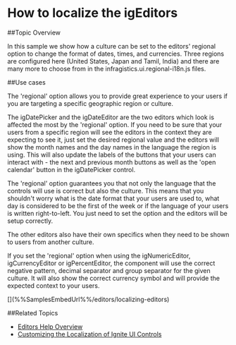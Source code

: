 <!--
|metadata|
{
    "fileName": "localizing-igeditors",
    "controlName": "igEditors",
    "tags": []
}
|metadata|
-->

# How to localize the igEditors



##Topic Overview

In this sample we show how a culture can be set to the editors' regional option to change the format of dates, times, and currencies. Three regions are configured here (United States, Japan and Tamil, India) and there are many more to choose from in the infragistics.ui.regional-i18n.js files. 

##Use cases

The 'regional' option allows you to provide great experience to your users if you are targeting a specific geographic region or culture. 

The igDatePicker and the igDateEditor are the two editors which look is affected the most by the 'regional' option. If you need to be sure that your users from a specific region will see the editors in the context they are expecting to see it, just set the desired regional value and the editors will show the month names and the day names in the language the region is using. This will also update the labels of the buttons that your users can interact with - the next and previous month buttons as well as the 'open calendar' button in the igDatePicker control. 

The 'regional' option guarantees you that not only the language that the controls will use is correct but also the culture. This means that you shouldn't worry what is the date format that your users are used to, what day is considered to be the first of the week or if the language of your users is written right-to-left. You just need to set the option and the editors will be setup correctly.

The other editors also have their own specifics when they need to be shown to users from another culture. 

If you set the 'regional' option when using the igNumericEditor, igCurrencyEditor or igPercentEditor, the component will use the correct negative pattern, decimal separator and group separator for the given culture. It will also show the correct currency symbol and will provide the expected context to your users. 

<div class="embed-sample">
   [<link text>](%%SamplesEmbedUrl%%/editors/localizing-editors)
</div>

##<a id="_Related_Topics"></a>Related Topics

-   [Editors Help Overview](igeditors-landingpage.html)
-   [Customizing the Localization of Ignite UI Controls](customizing-the-localization-of-netadvantage-for-jquery-controls.html)
